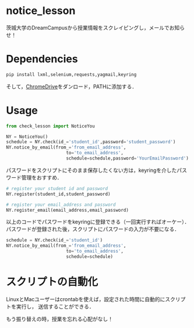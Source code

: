 # notice_lesson
茨城大学のDreamCampusから授業情報をスクレイピングし，メールでお知らせ！

# Dependencies
```python
pip install lxml,selenium,requests,yagmail,keyring
```

そして，[ChromeDrive](http://chromedriver.chromium.org/)をダンロード，PATHに添加する．

# Usage
```python
from check_lesson import NoticeYou

NY = NoticeYou()
schedule = NY.check(id_='student_id',password='student_password')
NY.notice_by_email(from_='from_email_address',
                       to='to_email_address',
                       schedule=schedule,password='YourEmailPassword')
```

パスワードをスクリプトにそのまま保存したくない方は，keyringを介したパスワード管理をおすすめ．
```python
# register your student id and password
NY.register(student_id,student_password)

# register your email_address and password
NY.register_email(email_address,email_password)
```
以上のコードでパスワードをkeyringに登録できる（一回実行すればオーケー）．
パスワードが登録された後，スクリプトにパスワードの入力が不要になる．
```python
schedule = NY.check(id_='student_id')
NY.notice_by_email(from_='from_email_address',
                       to='to_email_address',
                       schedule=schedule)
 ```                      
 
# スクリプトの自動化
LinuxとMacユーザーはcrontabを使えば，設定された時間に自動的にスクリプトを実行し，
送信することができる．

もう振り替えの時，授業を忘れる心配がなし！
